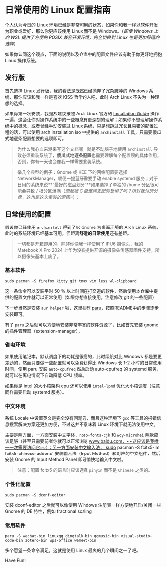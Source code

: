 # 日常使用的 Linux 配置指南

个人认为今日的 Linux 环境已经是非常可用的状态，如果你和我一样以软件开发为职业或爱好，那么你更应该使用 Linux 而不是 Windows。（*即使 Windows 上的 WSL 提供了方便的 POSIX 兼容开发环境，完全切换到 Linux 也是更加舒适的选择*）

如果你认同这个观点，下面的说明以及仓库中的配置文件应该有助于你更好地拥抱 Linux 操作系统。

## 发行版

首先选择 Linux 发行版，我的看法是既然已经抛弃了冗杂臃肿的 Windows 系统，那你应该和我一样是喜欢 KISS 哲学的人吧，此时 Arch Linux 不失为一种理想的选择。

如果你第一次安装，我强烈建议按照 Arch Linux 官方的 [Installation Guide](https://wiki.archlinux.org/title/Installation_guide) 操作一遍，这会让你对操作系统中的一些概念有更深刻的理解；如果你不想理解操作系统中的概念，或者曾经手动安装过 Linux 系统，只是想跳过冗长且易错的配置过程的话，可以使用 arch installation iso 中提供的 `archinstall` 工具，只需要傻瓜式地逐条配置想要的选项即可。

> 为什么我心血来潮来写这个文档呢，就是不动脑子地使用 `archinstall` 导致必须重装系统了，**傻瓜式地逐条配置**也需要理解每个配置项的具体作用，否则，你有一天也会像我一样需要重装系统。

> 举几个典型的例子：Gnome 或 KDE 下的网络配置要选择 NetworkManager，顺便一提蓝牙需要手动 enable systemd 服务；对于日用的系统来说**“最好的磁盘划分”**如果选择了单独的 /home 分区很可能会导致 / 根分区爆满（*想起被 C 盘爆满支配的恐惧了吗？所以我讨厌分盘，这也是这次重装的原因💦*）；

## 日常使用的配置

假设你已经使用 `archinstall` 得到了以 Gnome 为桌面环境的 Arch Linux 系统，此时的系统环境已经基本可用，但距离**舒适的日常使用**还有差距。

> 一切都是开箱即用的，除非你像我一样使用了 IPU6 摄像头，我的 Matebook X Pro 2024 上华为没有提供开源的摄像头传感器固件支持，所以摄像头基本上废了。

### 基本软件

`sudo pacman -S firefox kitty git tmux vim less wl-clipboard`

这一条命令可以安装平时 50 % 以上时间在打交道的软件，然后使用本仓库中提供的配置文件就可以正常使用（如果你想直接使用，注意修改 git 的一些配置）

下一步当然是安装 `aur helper` 啦，这里推荐 [paru](https://github.com/Morganamilo/paru)，按照README中的步骤逐步安装即可。

有了 `paru` 之后就可以方便地安装非常丰富的软件资源了，比如首先安装 gnome 的插件管理器（extension-manager），

### 省电环境

如果使用笔记本，默认调度下的功耗是很高的，此时续航对比 Windows 都是要更差劲的，然而只要做一些配置就可以免费获得比 Windows 长 1-2 小时的日常使用时间，使用 paru 安装 `auto-cpufreq` 然后启动 auto-cpufreq 的 systemd 服务，就可以在离电情况下自动降低 CPU 频率。

如果你是 intel 的大小核架构 cpu 还可以使用 `intel-lpmd` 优化大小核调度（注意同样需要启动 systemd 服务）。

### 中文环境

系统 Locale 中设置英文是完全没有问题的，而且这种环境下 `gcc` 等工具的报错信息搜索解决方案还更加方便，不过这并不意味着 Linux 环境下就无法使用中文。

主要是两方面，一方面安装中文字体，`noto-fonts-cjk` 和 `wqy-microhei` 两款应该足够（甚至只需要前者你就可以正常浏览 www.baidu.com，~~这应该是我唯一一次需要访问它~~）；另一方面安装中文输入法，`sudo pacman -S fcitx5-im fcitx5-chinese-addons` 安装输入法（Input Method）和对应的中文组件，然后安装 Gnome 的 Input Method Panel 即可愉快地输入中文啦。

> 注意：配置 fcitx5 的语言时应该选择 `pinyin` 而不是 `Chinese` 之类的。

### 个性化配置

`sudo pacman -S dconf-editor` 

安装 dconf-editor 之后就可以像使用 Windows 注册表一样方便地开启/关闭一些 Gnome 的 DE 特性，例如 fractional scaling

### 常用软件

`paru -S wechat-bin linuxqq dingtalk-bin qqmusic-bin visual-studio-code-bin zotero-bin wps-office wemeet-bin`

多个愿望一条命令满足，这就是使用 Linux 最爽的几个瞬间之一了吧。

Have Fun!
